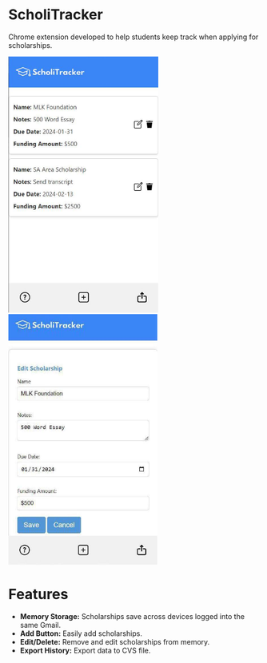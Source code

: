 # ScholiTracker 

Chrome extension developed to help students keep track when applying for scholarships.

<img src="demoimg-1.jpg" width="300"/> <img src="demoimg-2.jpg" width="298"/>

# Features 

- **Memory Storage:** Scholarships save across devices logged into the same Gmail.
- **Add Button:** Easily add scholarships.
- **Edit/Delete:** Remove and edit scholarships from memory.
- **Export History:** Export data to CVS file.
